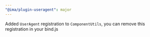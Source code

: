 ```yaml
---
"@ima/plugin-useragent": major
---
```


Added `UserAgent` registration to `ComponentUtils`, you can remove this registration in your bind.js
